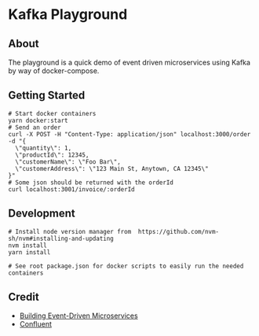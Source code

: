 # Kafka Playground

## About
The playground is a quick demo of event driven microservices using Kafka by way of docker-compose.

## Getting Started
```shell
# Start docker containers
yarn docker:start
# Send an order
curl -X POST -H "Content-Type: application/json" localhost:3000/order -d "{
  \"quantity\": 1,
  \"productId\": 12345,
  \"customerName\": \"Foo Bar\",
  \"customerAddress\": \"123 Main St, Anytown, CA 12345\"
}"
# Some json should be returned with the orderId
curl localhost:3001/invoice/:orderId 
```

## Development
```shell
# Install node version manager from  https://github.com/nvm-sh/nvm#installing-and-updating
nvm install
yarn install

# See root package.json for docker scripts to easily run the needed containers
```

## Credit
- [Building Event-Driven Microservices](https://learning.oreilly.com/library/view/building-event-driven-microservices/9781492057888/)
- [Confluent](https://www.confluent.io/)
